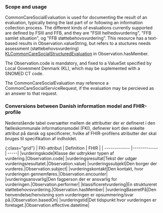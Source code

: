 
### Scope and usage

CommonCareSocialEvaluation is used for documenting the result of an evaluation, typically being the last part of or following an information collection process. The different kinds of evaluations currently supported are defined by FSIII and FFB, and they are "FSIII helhedsvurdering", "FFB samlet situation", og "FFB støttebehovsvurdering". This resource has a text-based results in Observation.valueString, but refers to a stuctures needs assessment (støttebehovsvurdering) [KLCommonCareSocialStructuredEvaluation](StructureDefinition-KLCommonCareSocialStructuredEvaluation.html) in Observation.hasMember.

The Observation.code is mandatory, and fixed to a ValueSet specified by Local Govenment Denmark (KL), which may be suplemented with a SNOMED CT code.

The CommonCareSocialEvaluation may reference a CommonCareSocialServiceRequest, if the evaluation may be percieved as an answer to that request. 

### Conversions between Danish information model and FHIR-profile

Nedenstående tabel oversætter mellem de attributter der er defineret i den fælleskommunale informationsmodel (FKI), definerer kort den enkelte attribut på dansk og specificerer, hvilke af FHIR-profilens atributter der skal bruges til specifikation af indholdet. 

{:class="grid"}
|   FKI-attribut      | Definition        | FHIR  |
| ------------- |-------------| -----|
|vurderingskode|Klasse der udtrykker typen af vurdering.|Observation.code|
|vurderingsresultat|Tekst der udgør vurderingsresultatet.|Observation.value|
|vurderingssubjekt|Den borger der vurderes.|Observation.subject|
|vurderingskontakt|Den kontakt, hvor vurderingen gennemføres.|Observation.encounter|
|vurderingsansvarlig|Den fagperson der er ansvarlig for vurderingen.|Observation.performer|
|klassificeretvurdering|En struktureret støttebehovsvurdering.|Observation.hasMember|
|vurderingBaseretPå|Den henvendelse/henvisning som vurderingen er opsummering/svar på.|Observation.basedOn|
|vurderingstid|Det tidspunkt hvor vurderingen er foretaget.|Observation.effective.datetime|